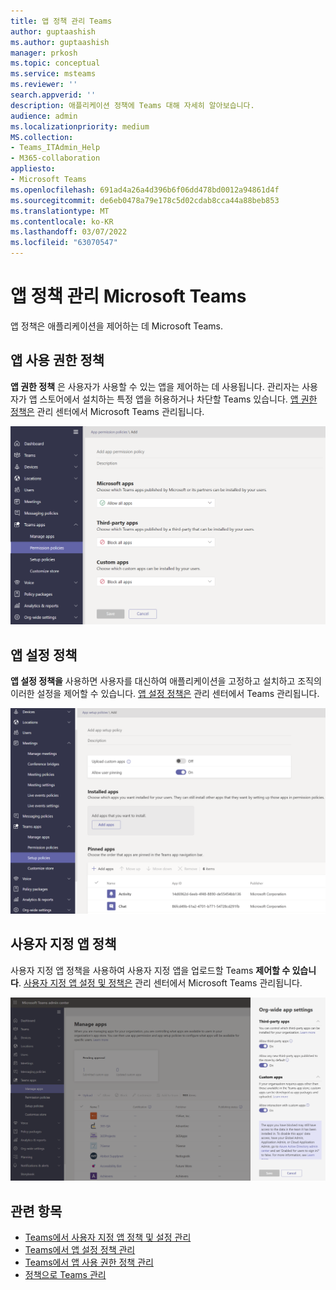 ```yaml
---
title: 앱 정책 관리 Teams
author: guptaashish
ms.author: guptaashish
manager: prkosh
ms.topic: conceptual
ms.service: msteams
ms.reviewer: ''
search.appverid: ''
description: 애플리케이션 정책에 Teams 대해 자세히 알아보습니다.
audience: admin
ms.localizationpriority: medium
MS.collection:
- Teams_ITAdmin_Help
- M365-collaboration
appliesto:
- Microsoft Teams
ms.openlocfilehash: 691ad4a26a4d396b6f06dd478bd0012a94861d4f
ms.sourcegitcommit: de6eb0478a79e178c5d02cdab8cca44a88beb853
ms.translationtype: MT
ms.contentlocale: ko-KR
ms.lasthandoff: 03/07/2022
ms.locfileid: "63070547"
---
```

# <a name="manage-app-policies-in-microsoft-teams"></a>앱 정책 관리 Microsoft Teams

앱 정책은 애플리케이션을 제어하는 데 Microsoft Teams.

## <a name="app-permission-policies"></a>앱 사용 권한 정책

**앱 권한 정책** 은 사용자가 사용할 수 있는 앱을 제어하는 데 사용됩니다. 관리자는 사용자가 앱 스토어에서 설치하는 특정 앱을 허용하거나 차단할 Teams 있습니다. [앱 권한 정책은](teams-app-permission-policies.md) 관리 센터에서 Microsoft Teams 관리됩니다.

![앱 사용 권한 정책 스크린샷.](media/app-permission-policy.png)

## <a name="app-setup-policies"></a>앱 설정 정책

**앱 설정 정책을** 사용하면 사용자를 대신하여 애플리케이션을 고정하고 설치하고 조직의 이러한 설정을 제어할 수 있습니다. [앱 설정 정책은](teams-app-setup-policies.md) 관리 센터에서 Teams 관리됩니다.

![관리 센터의 앱 Teams 스크린샷.](media/app-setup-policy.png)

## <a name="custom-app-policies"></a>사용자 지정 앱 정책

사용자 지정 앱 정책을 사용하여 사용자 지정 앱을 업로드할 Teams **제어할 수 있습니다**. [사용자 지정 앱 설정 및 정책은](teams-custom-app-policies-and-settings.md) 관리 센터에서 Microsoft Teams 관리됩니다.

![사용자 지정 앱 정책 스크린샷.](media/custom-app-policy.png)

## <a name="related-topics"></a>관련 항목

* [Teams에서 사용자 지정 앱 정책 및 설정 관리](teams-custom-app-policies-and-settings.md)
* [Teams에서 앱 설정 정책 관리](teams-app-setup-policies.md)
* [Teams에서 앱 사용 권한 정책 관리](teams-app-permission-policies.md)
* [정책으로 Teams 관리](manage-teams-with-policies.md)
